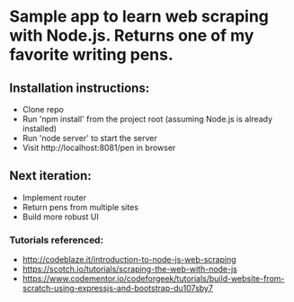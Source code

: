 # Sample app to learn web scraping with Node.js. Returns one of my favorite writing pens.

## Installation instructions:
- Clone repo
- Run 'npm install' from the project root (assuming Node.js is already installed)
- Run 'node server' to start the server
- Visit http://localhost:8081/pen in browser

## Next iteration: 
- Implement router
- Return pens from multiple sites
- Build more robust UI

### Tutorials referenced:
- http://codeblaze.it/introduction-to-node-js-web-scraping
- https://scotch.io/tutorials/scraping-the-web-with-node-js
- https://www.codementor.io/codeforgeek/tutorials/build-website-from-scratch-using-expressjs-and-bootstrap-du107sby7